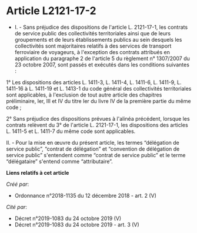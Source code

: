 # Article L2121-17-2

- I. - Sans préjudice des dispositions de l'article L. 2121-17-1, les contrats de service public des collectivités
territoriales ainsi que de leurs groupements et de leurs établissements publics au sein desquels les collectivités sont
majoritaires relatifs à des services de transport ferroviaire de voyageurs, à l'exception des contrats attribués en
application du paragraphe 2 de l'article 5 du règlement n° 1307/2007 du 23 octobre 2007, sont passés et exécutés dans les
conditions suivantes :

1° Les dispositions des articles L. 1411-3, L. 1411-4, L. 1411-6, L. 1411-9, L. 1411-16 à L. 1411-19 et L. 1413-1 du code
général des collectivités territoriales sont applicables, à l'exclusion de tout autre article des chapitres préliminaire,
Ier, III et IV du titre Ier du livre IV de la première partie du même code ;

2° Sans préjudice des dispositions prévues à l'alinéa précédent, lorsque les contrats relèvent du 3° de l'article L.
2121-17-1, les dispositions des articles L. 1411-5 et L. 1411-7 du même code sont applicables.

II. - Pour la mise en œuvre du présent article, les termes “délégation de service public”, “contrat de délégation” et
“convention de délégation de service public” s'entendent comme “contrat de service public” et le terme “délégataire” s'entend
comme “attributaire”.

**Liens relatifs à cet article**

_Créé par_:

  - Ordonnance n°2018-1135 du 12 décembre 2018 - art. 2 (V)

_Cité par_:

  - Décret n°2019-1083 du 24 octobre 2019 (V)
  - Décret n°2019-1083 du 24 octobre 2019 - art. 3 (V)
